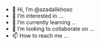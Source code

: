 - 👋 Hi, I’m @azadalikhoso
- 👀 I’m interested in ...
- 🌱 I’m currently learning ...
- 💞️ I’m looking to collaborate on ...
- 📫 How to reach me ...

<!---
azadalikhoso/azadalikhoso is a ✨ special ✨ repository because its `README.md` (this file) appears on your GitHub profile.
You can click the Preview link to take a look at your changes.
--->
